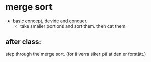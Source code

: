# merge sort
- basic concept, devide and conquer. 
	- take smaller portions and sort them. then cat them. 


## after class: 
step through the merge sort. 
(for å verra siker på at den er forstått.)
